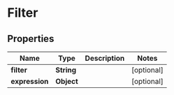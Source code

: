 

# Filter


## Properties

| Name | Type | Description | Notes |
|------------ | ------------- | ------------- | -------------|
|**filter** | **String** |  |  [optional] |
|**expression** | **Object** |  |  [optional] |



